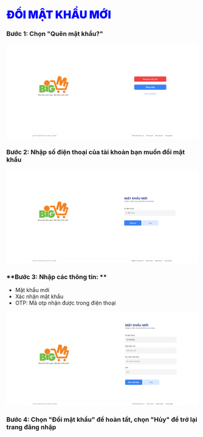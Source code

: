 # <span style= "color: blue; font-weight:900;"> ĐỔI MẬT KHẨU MỚI </span>

### **Bước 1: Chọn "Quên mật khẩu?"**

![](../images/Auth/home.png)

### **Bước 2: Nhập số điện thoại của tài khoản bạn muốn đổi mật khẩu**

![](../images/Auth/reset-pass.png)

### **Bước 3: Nhập các thông tin: **

- Mật khẩu mới
- Xác nhận mật khẩu
- OTP: Mã otp nhận được trong điện thoại

![](../images/Auth/reset-pass2.png)

### **Bước 4: Chọn "Đổi mật khẩu" để hoàn tất, chọn "Hủy" để trở lại trang đăng nhập**



